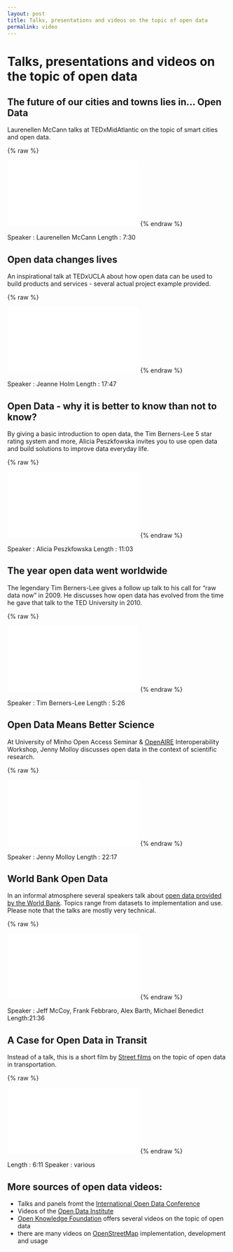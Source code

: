 ```yaml
---
layout: post
title: Talks, presentations and videos on the topic of open data
permalink: video
---
```


# Talks, presentations and videos on the topic of open data

## The future of our cities and towns lies in… Open Data
Laurenellen McCann talks at TEDxMidAtlantic on the topic of smart cities and open data.

{% raw %}
<iframe width=“560” height=“315” src=“https://www.youtube.com/embed/qy9wQyxdZ2I” frameborder=“0” allowfullscreen></iframe>
{% endraw %}

Speaker : Laurenellen McCann
Length : 7:30

## Open data changes lives 
An inspirational talk at TEDxUCLA about how open data can be used to build products and services - several actual project example provided.

{% raw %}
<iframe width=“560” height=“315” src=“https://www.youtube.com/embed/ThM6umznsWM” frameborder=“0” allowfullscreen></iframe>
{% endraw %}

Speaker : Jeanne Holm 
Length : 17:47

## Open Data - why it is better to know than not to know? 
By giving a basic introduction to open data, the Tim Berners-Lee 5 star rating system and more, Alicia Peszkfowska invites you to use open data and build solutions to improve data everyday life.

{% raw %}
<iframe width=“560” height=“315” src=“https://www.youtube.com/embed/90cEIbqT9hg” frameborder=“0” allowfullscreen></iframe>
{% endraw %}

Speaker : Alicia Peszkfowska
Length : 11:03

## The year open data went worldwide
The legendary Tim Berners-Lee gives a follow up talk to his call for “raw data now” in 2009. He discusses how open data has evolved from the time he gave that talk to the TED University in 2010.

{% raw %}
<iframe src=“https://embed-ssl.ted.com/talks/tim_berners_lee_the_year_open_data_went_worldwide.html” width=“560” height=“315” frameborder=“0” scrolling=“no” webkitAllowFullScreen mozallowfullscreen allowFullScreen></iframe>
{% endraw %}

Speaker : Tim Berners-Lee
Length : 5:26

## Open Data Means Better Science
At University of Minho Open Access Seminar & [OpenAIRE][1] Interoperability Workshop, Jenny Molloy discusses open data in the context of scientific research.

{% raw %}
<iframe src=“https://player.vimeo.com/video/59474174” width=“500” height=“400” frameborder=“0” webkitallowfullscreen mozallowfullscreen allowfullscreen></iframe>
{% endraw %}

Speaker : Jenny Molloy
Length : 22:17

## World Bank Open Data
In an informal atmosphere several speakers talk about [open data provided by the World Bank][2]. Topics range from datasets to implementation and use. Please note that the talks are mostly very technical.

{% raw %}
<iframe src=“https://player.vimeo.com/video/11843682” width=“500” height=“375” frameborder=“0” webkitallowfullscreen mozallowfullscreen allowfullscreen></iframe>
{% endraw %}

Speaker : Jeff McCoy, Frank Febbraro, Alex Barth, Michael Benedict
Length:21:36

## A Case for Open Data in Transit
Instead of a talk, this is a short film by [Street films][3] on the topic of open data in transportation.

{% raw %}
<iframe src=“https://player.vimeo.com/video/13764646?color=9086c0” width=“500” height=“281” frameborder=“0” webkitallowfullscreen mozallowfullscreen allowfullscreen></iframe>
{% endraw %}

Length : 6:11
Speaker : various

## More sources of open data videos:
- Talks and panels fromt the [International Open Data Conference][4]
- Videos of the [Open Data Institute][5]
- [Open Knowledge Foundation][6] offers several videos on the topic of open data
- there are many videos on [OpenStreetMap][7] implementation, development and usage 

[1]: https://www.openaire.eu
[2]: http://data.worldbank.org
[3]: http://www.streetfilms.org/a-case-for-open-data-in-transit/

[4]:http://opendatacon.org/webcast/
[5]:https://vimeo.com/theodiuk/videos
[6]:https://vimeo.com/okf/videos
[7]:https://vimeo.com/openstreetmapus/videos